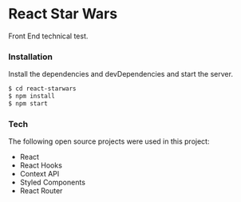 # React Star Wars

Front End technical test.

### Installation

Install the dependencies and devDependencies and start the server.

```sh
$ cd react-starwars
$ npm install
$ npm start
```
### Tech

The following open source projects were used in this project:

* React
* React Hooks
* Context API
* Styled Components
* React Router

